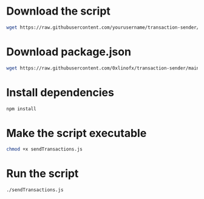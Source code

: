 # Download the script
```bash
wget https://raw.githubusercontent.com/yourusername/transaction-sender/main/sendTransactions.js
```

# Download package.json
```bash
wget https://raw.githubusercontent.com/0xlinofx/transaction-sender/main/package.json
```

# Install dependencies
```bash
npm install
```

# Make the script executable
```bash
chmod +x sendTransactions.js
```

# Run the script
```bash
./sendTransactions.js
```

